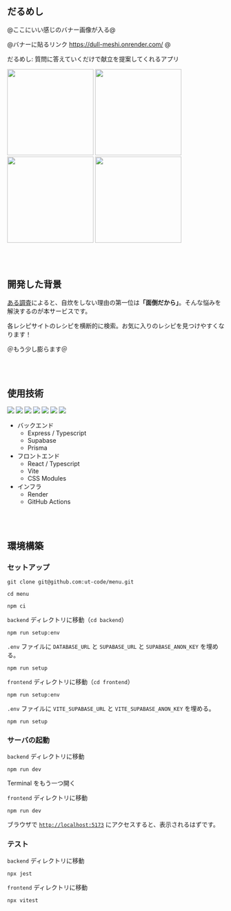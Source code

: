 ## だるめし

@ここにいい感じのバナー画像が入る@

@バナーに貼るリンク https://dull-meshi.onrender.com/ @

だるめし: 質問に答えていくだけで献立を提案してくれるアプリ

<p>
  <img src="https://github.com/ut-code/menu/assets/53532178/0f5152a2-5d85-4261-90f0-855e14ed86f5") width="200" />
  <img src="https://github.com/ut-code/menu/assets/53532178/dc74d07f-2b19-4330-87ca-2a412caa9c92") width="200" />
  <img src="https://github.com/ut-code/menu/assets/53532178/55f08e78-d5a7-4048-9963-ad730e658e04") width="200" />
  <img src="https://github.com/ut-code/menu/assets/53532178/6eb799e5-3f34-451a-99b5-2319db85fed2") width="200" />
</p>

<br></br>
## 開発した背景

[ある調査](https://news.mynavi.jp/article/20220407-2315146/)によると、自炊をしない理由の第一位は<b>「面倒だから」</b>。そんな悩みを解決するのが本サービスです。

各レシピサイトのレシピを横断的に検索。お気に入りのレシピを見つけやすくなります！

＠もう少し膨らます＠

<br></br>
## 使用技術

<p style="display: inline">
  <img src="https://img.shields.io/badge/-React-000000.svg?logo=react&style=for-the-badge">
  <img src="https://img.shields.io/badge/-Vite-000000.svg?logo=vite&style=for-the-badge">
  <img src="https://img.shields.io/badge/-Express-000000.svg?logo=express&style=for-the-badge">
  <img src="https://img.shields.io/badge/-Supabase-000000.svg?logo=supabase&style=for-the-badge">
  <img src="https://img.shields.io/badge/-Prisma-000000.svg?logo=prisma&style=for-the-badge">
  <img src="https://img.shields.io/badge/-Typescript-000000.svg?logo=Typescript&style=for-the-badge">
  <img src="https://img.shields.io/badge/-Node.js-000000.svg?logo=node.js&style=for-the-badge">
</p>

- バックエンド
  - Express / Typescript
  - Supabase
  - Prisma
- フロントエンド
  - React / Typescript
  - Vite
  - CSS Modules
- インフラ
  - Render
  - GitHub Actions

<br></br>
## 環境構築

### セットアップ

```shell
git clone git@github.com:ut-code/menu.git
```

```shell
cd menu
```

```shell
npm ci
```

`backend` ディレクトリに移動（`cd backend`）

```shell
npm run setup:env
```

`.env` ファイルに `DATABASE_URL` と `SUPABASE_URL` と `SUPABASE_ANON_KEY` を埋める。

```shell
npm run setup
```

`frontend` ディレクトリに移動（`cd frontend`）

```shell
npm run setup:env
```

`.env` ファイルに `VITE_SUPABASE_URL` と `VITE_SUPABASE_ANON_KEY` を埋める。

```shell
npm run setup
```

### サーバの起動

`backend` ディレクトリに移動

```shell
npm run dev
```

Terminal をもう一つ開く

`frontend` ディレクトリに移動

```shell
npm run dev
```

ブラウザで [`http://localhost:5173`](http://localhost:5173) にアクセスすると、表示されるはずです。

### テスト

`backend` ディレクトリに移動

```shell
npx jest
```

`frontend` ディレクトリに移動

```shell
npx vitest
```

